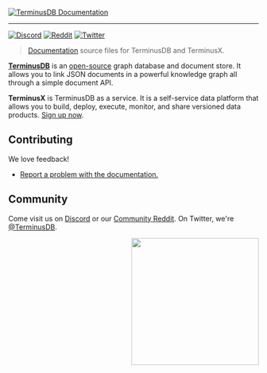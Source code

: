 [![TerminusDB Documentation](https://assets.terminusdb.com/readmes/terminusdb-docs/header.gif)][terminusdb-docs]

---

[![Discord](https://img.shields.io/discord/689805612053168129?label=Discord&logo=Discord&style=plastic)](https://discord.gg/yTJKAma)
[![Reddit](https://img.shields.io/reddit/subreddit-subscribers/TerminusDB?style=social)](https://www.reddit.com/r/TerminusDB/)
[![Twitter](https://img.shields.io/twitter/follow/terminusdb?color=skyblue&label=Follow%20on%20Twitter&logo=twitter&style=flat)](https://twitter.com/TerminusDB)

> [Documentation][terminusdb-docs] source files for TerminusDB and TerminusX.

[**TerminusDB**][terminusdb] is an [open-source][terminusdb-repo] graph database
and document store. It allows you to link JSON documents in a powerful knowledge
graph all through a simple document API.

[terminusdb]: https://terminusdb.com/
[terminusdb-docs]: https://terminusdb.com/docs/
[terminusdb-repo]: https://github.com/terminusdb/terminusdb

**TerminusX** is TerminusDB as a service. It is a self-service data platform that allows you to build, deploy,
execute, monitor, and share versioned data products. [Sign up now][dashboard].

[dashboard]: https://dashboard.terminusdb.com/

## Contributing

We love feedback!

* [Report a problem with the documentation.](https://github.com/terminusdb/terminusdb-docs/issues)

## Community

Come visit us on [Discord][discord] or our [Community Reddit][reddit]. On Twitter, we're
[@TerminusDB][twitter].

<img align="right" src="https://assets.terminusdb.com/images/TerminusDB%20color%20mascot.png" width="256px"/>

[discord]: https://discord.gg/yTJKAma
[reddit]: https://www.reddit.com/r/TerminusDB/
[twitter]: https://twitter.com/TerminusDB
